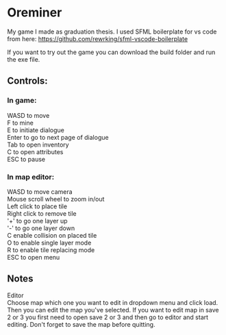 # Oreminer

My game I made as graduation thesis.
I used SFML boilerplate for vs code from here: https://github.com/rewrking/sfml-vscode-boilerplate

If you want to try out the game you can download the build folder and run the exe file.

## Controls:<br/>

### In game:<br/>
WASD to move<br/>
F to mine<br/>
E to initiate dialogue<br/>
Enter to go to next page of dialogue<br/>
Tab to open inventory<br/>
C to open attributes<br/>
ESC to pause<br/>

### In map editor:<br/>
WASD to move camera<br/>
Mouse scroll wheel to zoom in/out<br/>
Left click to place tile<br/>
Right click to remove tile<br/>
'+' to go one layer up<br/>
'-' to go one layer down<br/>
C enable collision on placed tile<br/>
O to enable single layer mode<br/>
R to enable tile replacing mode<br/>
ESC to open menu<br/>

## Notes

Editor<br/>
Choose map which one you want to edit in dropdown menu and click load. Then you can edit the map you've selected. If you want to edit map in save 2 or 3
you first need to open save 2 or 3 and then go to editor and start editing. Don't forget to save the map before quitting.


